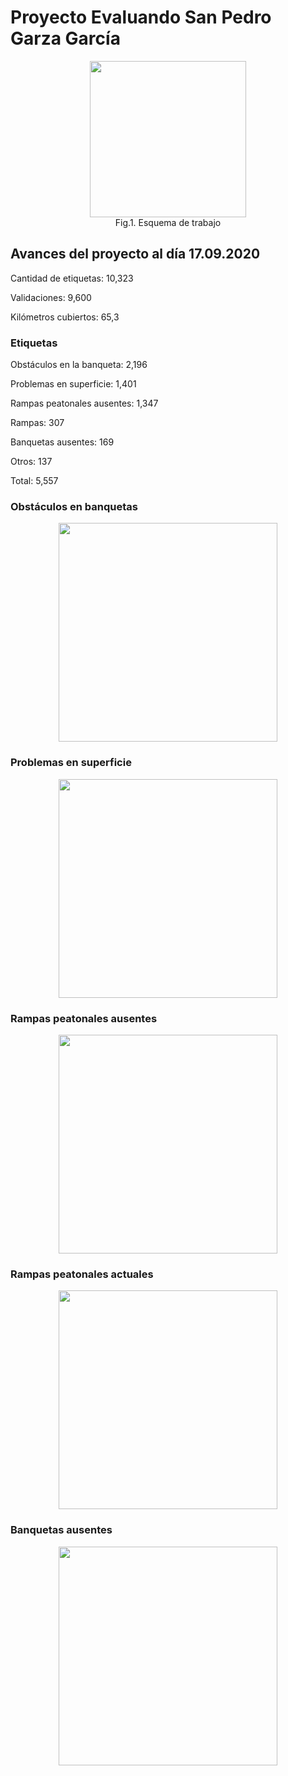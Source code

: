 # Proyecto Evaluando San Pedro Garza García
<p align="center">
<img src="https://user-images.githubusercontent.com/50057640/84028490-1bcd1a80-a991-11ea-8b3d-2dce01eb73b6.jpg" height="250">
<br>
Fig.1. Esquema de trabajo 
</p>

## Avances del proyecto al día 17.09.2020

Cantidad de etiquetas: 10,323 

Validaciones: 9,600

Kilómetros cubiertos: 65,3

### Etiquetas

Obstáculos en la banqueta: 2,196

Problemas en superficie: 1,401

Rampas peatonales ausentes: 1,347

Rampas: 307

Banquetas ausentes: 169

Otros: 137

Total: 5,557

### Obstáculos en banquetas
<p align="center">
<img src="https://user-images.githubusercontent.com/50057640/93482352-e7f28100-f8ff-11ea-8cb7-64232df4640c.png" height="350">
<br>

### Problemas en superficie
<p align="center">
<img src="https://user-images.githubusercontent.com/50057640/93482598-29832c00-f900-11ea-9997-7f333c3c45b9.png" height="350">
<br>
  
### Rampas peatonales ausentes
<p align="center">
<img src="https://user-images.githubusercontent.com/50057640/93482774-5afbf780-f900-11ea-89ad-de57c68f64c4.png" height="350">
<br>
  
### Rampas peatonales actuales
<p align="center">
<img src="https://user-images.githubusercontent.com/50057640/93482963-94ccfe00-f900-11ea-83a3-c79878737fcb.png" height="350">
<br>
  
### Banquetas ausentes
<p align="center">
<img src="https://user-images.githubusercontent.com/50057640/93483095-bd54f800-f900-11ea-9589-71a2c25c3be8.png" height="350">
<br>


